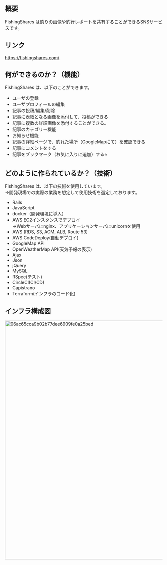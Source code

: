 ## 概要

FishingShares は釣りの画像や釣行レポートを共有することができるSNSサービスです。

## リンク
https://fishingshares.com/

## 何ができるのか？（機能）
FishingShares は、以下のことができます。

- ユーザの登録
- ユーザプロフィールの編集
- 記事の投稿/編集/削除
- 記事に表紙となる画像を添付して、投稿ができる
- 記事に複数の詳細画像を添付することができる。
- 記事のカテゴリー機能
- お知らせ機能
- 記事の詳細ページで、釣れた場所（GoogleMapにて）を確認できる
- 記事にコメントをする
- 記事をブックマーク（お気に入りに追加）する⭐️

## どのように作られているか？（技術）
FishingShares は、以下の技術を使用しています。
<br>→開発現場での実際の業務を想定して使用技術を選定しております。

- Rails
- JavaScript
- docker（開発環境に導入）
- AWS EC2インスタンスでデプロイ
　<br>→Webサーバにnginx、アプリケーションサーバにunicornを使用
- AWS (RDS, S3, ACM, ALB, Route 53)
- AWS CodeDeploy(自動デプロイ)
- GoogleMap API
- OpenWeatherMap API(天気予報の表示)
- Ajax
- Json
- jQuery
- MySQL
- RSpec(テスト)
- CircleCI(CI/CD)
- Capistrano
- Terraform(インフラのコード化)

## インフラ構成図
<img width="764" alt="06ac65cca9b02b77dee6909fe0a25bed" src="https://user-images.githubusercontent.com/59494906/78553012-80f67980-7843-11ea-8fdf-bbaca4d3c6d6.png">

